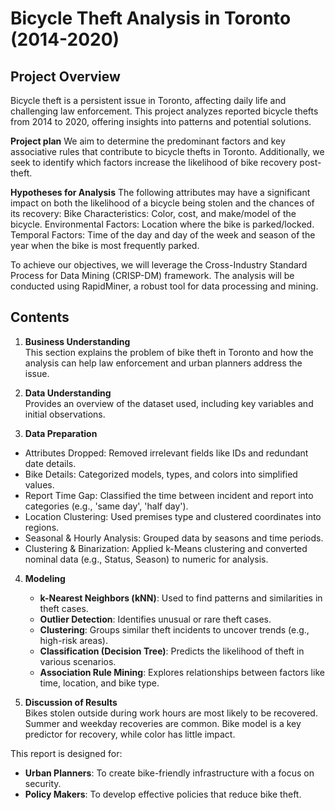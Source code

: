  

# **Bicycle Theft Analysis in Toronto (2014-2020)**

## **Project Overview**

Bicycle theft is a persistent issue in Toronto, affecting daily life and challenging law enforcement. This project analyzes reported bicycle thefts from 2014 to 2020, offering insights into patterns and potential solutions.

**Project plan**
We aim to determine the predominant factors and key associative rules that contribute to bicycle thefts in Toronto. Additionally, we seek to identify which factors increase the likelihood of bike recovery post-theft. 

**Hypotheses for Analysis**
The following attributes may have a significant impact on both the likelihood of a bicycle being stolen and the chances of its recovery:
Bike Characteristics: Color, cost, and make/model of the bicycle.
Environmental Factors: Location where the bike is parked/locked.
Temporal Factors: Time of the day and day of the week and season of the year when the bike is most frequently parked.

To achieve our objectives, we will leverage the Cross-Industry Standard Process for Data Mining (CRISP-DM) framework. The analysis will be conducted using RapidMiner, a robust tool for data processing and mining.

## **Contents**

1. **Business Understanding**  
   This section explains the problem of bike theft in Toronto and how the analysis can help law enforcement and urban planners address the issue.

2. **Data Understanding**  
   Provides an overview of the dataset used, including key variables and initial observations.

3. **Data Preparation**  
- Attributes Dropped: Removed irrelevant fields like IDs and redundant date details.
- Bike Details: Categorized models, types, and colors into simplified values.
- Report Time Gap: Classified the time between incident and report into categories (e.g., 'same day', 'half day').
- Location Clustering: Used premises type and clustered coordinates into regions.
- Seasonal & Hourly Analysis: Grouped data by seasons and time periods.
- Clustering & Binarization: Applied k-Means clustering and converted nominal data (e.g., Status, Season) to numeric for analysis.

4. **Modeling**  
   - **k-Nearest Neighbors (kNN)**: Used to find patterns and similarities in theft cases.
   - **Outlier Detection**: Identifies unusual or rare theft cases.
   - **Clustering**: Groups similar theft incidents to uncover trends (e.g., high-risk areas).
   - **Classification (Decision Tree)**: Predicts the likelihood of theft in various scenarios.
   - **Association Rule Mining**: Explores relationships between factors like time, location, and bike type.

5. **Discussion of Results**  
Bikes stolen outside during work hours are most likely to be recovered.
Summer and weekday recoveries are common.
Bike model is a key predictor for recovery, while color has little impact.

This report is designed for:
- **Urban Planners**: To create bike-friendly infrastructure with a focus on security.
- **Policy Makers**: To develop effective policies that reduce bike theft.
 

